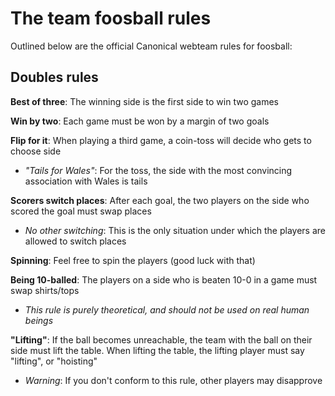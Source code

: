 # The team foosball rules

Outlined below are the official Canonical webteam rules for foosball:

## Doubles rules

**Best of three**: The winning side is the first side to win two games

**Win by two**: Each game must be won by a margin of two goals

**Flip for it**: When playing a third game, a coin-toss will decide who gets to choose side

- *"Tails for Wales"*: For the toss, the side with the most convincing association with Wales is tails

**Scorers switch places**: After each goal, the two players on the side who scored the goal must swap places

- *No other switching*: This is the only situation under which the players are allowed to switch places

**Spinning**: Feel free to spin the players (good luck with that)

**Being 10-balled**: The players on a side who is beaten 10-0 in a game must swap shirts/tops

- *This rule is purely theoretical, and should not be used on real human beings*

**"Lifting"**: If the ball becomes unreachable, the team with the ball on their side must lift the table. When lifting the table, the lifting player must say "lifting", or "hoisting"

- *Warning*: If you don't conform to this rule, other players may disapprove

